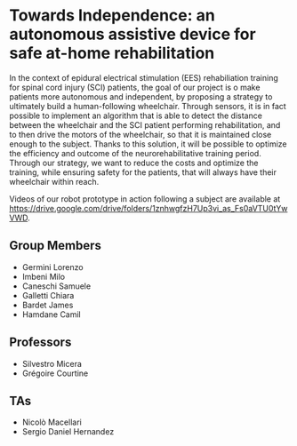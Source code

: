 # Towards Independence: an autonomous assistive device for safe at-home rehabilitation 
In the context of epidural electrical stimulation (EES) rehabiliation training for spinal cord injury (SCI) patients, the goal of our project is o make patients more autonomous and independent, by proposing a strategy to ultimately build a human-following wheelchair. Through sensors, it is in fact possible to implement an algorithm that is able to detect the distance between the wheelchair and the SCI patient performing rehabilitation, and to then drive the motors of the wheelchair, so that it is maintained close enough to the subject. Thanks to this solution, it will be possible to optimize the efficiency and outcome of the neurorehabilitative training period. Through our strategy, we want to reduce the costs and optimize the training, while ensuring safety for the patients, that will always have their wheelchair within reach.

Videos of our robot prototype in action following a subject are available at https://drive.google.com/drive/folders/1znhwgfzH7Up3vi_as_Fs0aVTU0tYwVWD.
## Group Members
- Germini Lorenzo
- Imbeni Milo
- Caneschi Samuele
- Galletti Chiara
- Bardet James
- Hamdane Camil

## Professors
- Silvestro Micera
- Grégoire Courtine

## TAs
- Nicolò Macellari
- Sergio Daniel Hernandez
